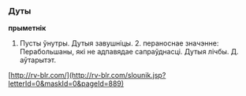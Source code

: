 ### Дуты
**прыметнік**

1. Пусты ўнутры. Дутыя завушніцы. 2. пераноснае значэнне: Перабольшаны, які не адпавядае сапраўднасці. Дутыя лічбы. Д. аўтарытэт.

<a rel="author">[http://rv-blr.com/](http://rv-blr.com/slounik.jsp?letterId=0&maskId=0&pageId=889)</a>
